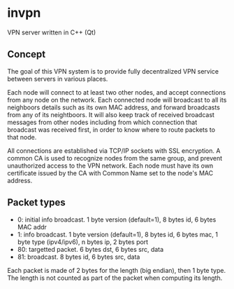 invpn
=====

VPN server written in C++ (Qt)

Concept
-------

The goal of this VPN system is to provide fully decentralized VPN service
between servers in various places.

Each node will connect to at least two other nodes, and accept connections from
any node on the network. Each connected node will broadcast to all its
neighboors details such as its own MAC address, and forward broadcasts from any
of its neightboors. It will also keep track of received broadcast messages from
other nodes including from which connection that broadcast was received first, in
order to know where to route packets to that node.

All connections are established via TCP/IP sockets with SSL encryption. A common
CA is used to recognize nodes from the same group, and prevent unauthorized
access to the VPN network. Each node must have its own certificate issued by the
CA with Common Name set to the node's MAC address.

Packet types
------------

* 0: initial info broadcast. 1 byte version (default=1), 8 bytes id, 6 bytes MAC addr
* 1: info broadcast. 1 byte version (default=1), 8 bytes id, 6 bytes mac, 1 byte type (ipv4/ipv6), n bytes ip, 2 bytes port
* 80: targetted packet. 6 bytes dst, 6 bytes src, data
* 81: broadcast. 8 bytes id, 6 bytes src, data

Each packet is made of 2 bytes for the length (big endian), then 1 byte type.
The length is not counted as part of the packet when computing its length.
